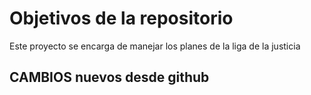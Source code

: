 # Objetivos de la repositorio

Este proyecto se encarga de manejar los planes de la liga de la justicia

## CAMBIOS nuevos desde github
